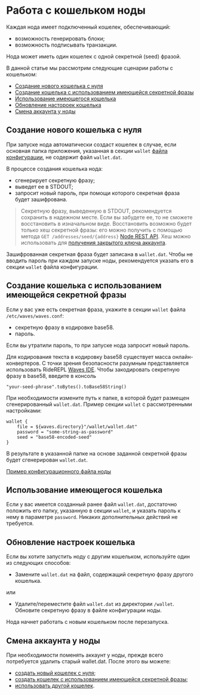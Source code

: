 # Работа с кошельком ноды

Каждая нода имеет подключенный кошелек, обеспечивающий:

* возможность генерировать блоки;
* возможность подписывать транзакции.

Нода может иметь один кошелек с одной секретной (seed) фразой.

В данной статье мы рассмотрим следующие сценарии работы с кошельком:

* [Создание нового кошелька с нуля](#new)
* [Создание кошелька с использованием имеющейся секретной фразы](#existing-seed)
* [Использование имеющегося кошелька](#existing-wallet)
* [Обновление настороек кошелька](#wallet-settings)
* [Cмена аккаунта у ноды](#re-create)

## Создание нового кошелька с нуля <a id="new"></a>

При запуске нода автоматически создаст кошелек в случае, если основная папка приложения, указанная в секции `wallet` [файла конфигурации](/ru/waves-node/node-configuration), не содержит файл `wallet.dat`.

В процессе создания кошелька нода:

* сгенерирует секретную фразу;
* выведет ее в STDOUT;
* запросит новый пароль, при помощи которого секретная фраза будет зашифрована.

> Секретную фразу, выведенную в STDOUT, рекомендуется сохранить в надежном месте. Если вы забудете ее, то не сможете восстановить в изначальном виде. Восстановить возможно будет только хеш секретной фразы: его можно получить с помощью метода `GET /addresses/seed/{address}` [Node REST API](/ru/waves-node/node-api/). Хеш можно использовать для [получения закрытого ключа аккаунта](/en/blockchain/waves-protocol/cryptographic-practical-details).

Зашифрованная секретная фраза будет записана в `wallet.dat`. Чтобы не вводить пароль при каждом запуске ноды, рекомендуется указать его в секции `wallet` файла конфигурации.

## Создание кошелька с использованием имеющейся секретной фразы <a id="existing-seed"></a>

Если у вас уже есть секретная фраза, укажите в секции `wallet` файла `/etc/waves/waves.conf`:

* секретную фразу в кодировке base58.
* пароль.

Если вы утратили пароль, то при запуске нода запросит новый пароль.

Для кодирования текста в кодировку base58 существует масса онлайн-конвертеров. С точки зрения безопасности разумным представляется использовать RideREPL [Waves IDE](https://waves-ide.com/). Чтобы закодировать секретную фразу в base58, введите в консоль

```
"your-seed-phrase".toBytes().toBase58String()
```

При необходимости измените путь к папке, в которой будет размещен сгенерированный `wallet.dat`. Пример секции `wallet` с рассмотренными настройками:

```
wallet {
    file = ${waves.directory}"/wallet/wallet.dat"
    password = "some-string-as-password"
    seed = "base58-encoded-seed"
}
```

В результате в указанной папке на основе заданной секретной фразы будет сгенерирован `wallet.dat`.

[Пример конфигурационного файла ноды](https://github.com/wavesplatform/Waves/blob/master/node/src/main/resources/application.conf)

## Использование имеющегося кошелька <a id="existing-wallet"></a>

Если у вас имеется созданный ранее файл `wallet.dat`, достаточно положить его папку, указанную в секции `wallet`, и указать пароль к нему в параметре `password`. Никаких дополнительных действий не требуется.

## Обновление настроек кошелька <a id="wallet-settings"></a>

Если вы хотите запустить ноду с другим кошельком, используйте один из следующих способов:

* Замените `wallet.dat` на файл, содержащий секретную фразу другого кошелька.

или

* Удалите/переместите файл `wallet.dat` из директории `/wallet`. Обновите секретную фразу в файле конфигурации ноды.

Нода начнет работать с новым кошельком после перезапуска.

## Смена аккаунта у ноды <a id="re-create"></a>

При необходимости поменять аккаунт у ноды, прежде всего потребуется удалить старый wallet.dat. После этого вы можете:

* [создать новый кошелек с нуля](#new);
* [создать кошелек с использованием имеющейся секретной фразы](#existing-seed);
* [использовать другой кошелек](#existing-wallet).
